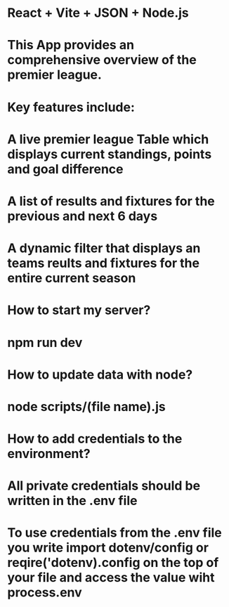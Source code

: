 # React + Vite + JSON + Node.js

# This App provides an comprehensive overview of the premier league.

# Key features include:

# A live premier league Table which displays current standings, points and goal difference

# A list of results and fixtures for the previous and next 6 days

# A dynamic filter that displays an teams reults and fixtures for the entire current season

# How to start my server?

# npm run dev

# How to update data with node?

# node scripts/(file name).js

# How to add credentials to the environment?

# All private credentials should be written in the .env file

# To use credentials from the .env file you write import dotenv/config or reqire('dotenv).config on the top of your file and access the value wiht process.env
